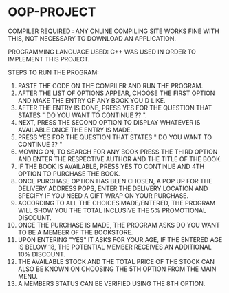 # OOP-PROJECT
COMPILER REQUIRED : 
 ANY ONLINE COMPILING SITE WORKS FINE WITH THIS, NOT NECESSARY TO DOWNLOAD AN APPLICATION.
 
 PROGRAMMING LANGUAGE USED:
 C++ WAS USED IN ORDER TO IMPLEMENT THIS PROJECT.
 
 STEPS TO RUN THE PROGRAM:
 
 1) PASTE THE CODE ON THE COMPILER AND RUN THE PROGRAM.
 2) AFTER THE LIST OF OPTIONS APPEAR, CHOOSE THE FIRST OPTION AND MAKE THE ENTRY OF ANY BOOK YOU'D LIKE.
 3) AFTER THE ENTRY IS DONE, PRESS YES FOR THE QUESTION THAT STATES " DO YOU WANT TO CONTINUE ?? ".
 4) NEXT, PRESS THE SECOND OPTION TO DISPLAY WHATEVER IS AVAILABLE ONCE THE ENTRY IS MADE.
 5) PRESS YES FOR THE QUESTION THAT STATES " DO YOU WANT TO CONTINUE ?? "
 6) MOVING ON, TO SEARCH FOR ANY BOOK PRESS THE THIRD OPTION AND ENTER THE RESPECTIVE AUTHOR AND THE TITLE OF THE BOOK.
 7) IF THE BOOK IS AVAILABLE, PRESS YES TO CONTINUE AND 4TH OPTION TO PURCHASE THE BOOK.
 8) ONCE PURCHASE OPTION HAS BEEN CHOSEN, A POP UP FOR THE DELIVERY ADDRESS POPS, ENTER THE DELIVERY LOCATION AND SPECIFY IF YOU NEED A GIFT WRAP ON YOUR PURCHASE.
 9) ACCORDING TO ALL THE CHOICES MADE/ENTERED, THE PROGRAM WILL SHOW YOU THE TOTAL INCLUSIVE THE 5% PROMOTIONAL DISCOUNT.
 10) ONCE THE PURCHASE IS MADE, THE PROGRAM ASKS DO YOU WANT TO BE A MEMBER OF THE BOOKSTORE.
 11) UPON ENTERING "YES" IT ASKS FOR YOUR AGE, IF THE ENTERED AGE IS BELOW 18, THE POTENTIAL MEMBER RECEIVES AN ADDITIONAL 10% DISCOUNT.
 12) THE AVAILABLE STOCK AND THE TOTAL PRICE OF THE STOCK CAN ALSO BE KNOWN ON CHOOSING THE 5TH OPTION FROM THE MAIN MENU.
 13) A MEMBERS STATUS CAN BE VERIFIED USING THE 8TH OPTION.



